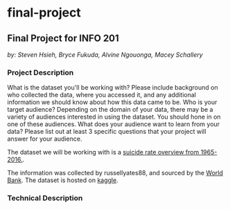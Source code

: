 # final-project
## Final Project for INFO 201

_by: Steven Hsieh, Bryce Fukuda, Alvine Ngouonga, Macey Schallery_

### Project Description
What is the dataset you'll be working with?  Please include background on who collected the data, where you accessed it, and any additional information we should know about how this data came to be.
Who is your target audience?  Depending on the domain of your data, there may be a variety of audiences interested in using the dataset.  You should hone in on one of these audiences.
What does your audience want to learn from your data?  Please list out at least 3 specific questions that your project will answer for your audience.

The dataset we will be working with is a [suicide rate overview from 1965-2016.](https://www.kaggle.com/russellyates88/suicide-rates-overview-1985-to-2016).

The information was collected by russellyates88, and sourced by the [World Bank](http://www.worldbank.org/). The dataset is hosted on [kaggle](https://www.kaggle.com).

### Technical Description
